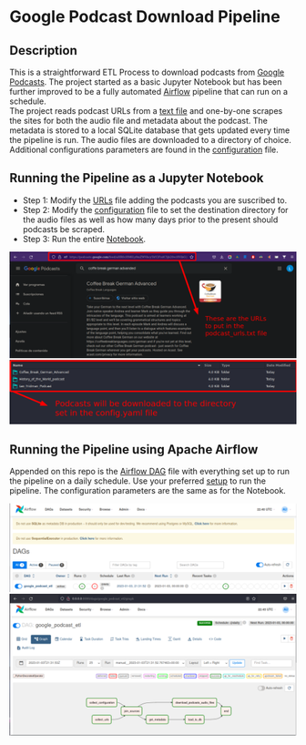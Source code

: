 # Google Podcast Download Pipeline

## Description
This is a straightforward ETL Process to download podcasts from [Google Podcasts](https://podcasts.google.com/). The project started as a basic Jupyter Notebook but has been further improved to be a fully automated [Airflow](https://airflow.apache.org/) pipeline that can run on a schedule. <br>
The project reads podcast URLs from a [text file](podcast_urls.txt) and one-by-one scrapes the sites for both the audio file and metadata about the podcast. The metadata is stored to a local SQLite database that gets updated every time the pipeline is run. The audio files are downloaded to a directory of choice. Additional configurations parameters are found in the [configuration](config.yaml) file.

## Running the Pipeline as a Jupyter Notebook

- Step 1: Modify the [URLs](podcast_urls.txt) file adding the podcasts you are suscribed to.
- Step 2: Modify the [configuration](config.yam) file to set the destination directory for the audio files as well as how many days prior to the present should podcasts be scraped.
- Step 3: Run the entire [Notebook](notebook_version.ipynb).

![Podcast URL](imgs/podcastsurl.png)
![Podcast Samples](imgs/Sample_Podcasts.png)

## Running the Pipeline using Apache Airflow

Appended on this repo is the [Airflow DAG](DAG.py) file with everything set up to run the pipeline on a daily schedule. Use your preferred [setup](https://airflow.apache.org/docs/apache-airflow/stable/start.html) to run the pipeline. The configuration parameters are the same as for the Notebook.

![Airflow](imgs/Airflow.png)
![DAG](imgs/DAGv1.png)

